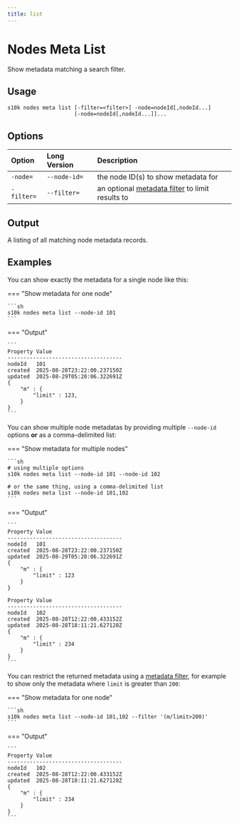 ```yaml
---
title: list
---
```

# Nodes Meta List

Show metadata matching a search filter.

## Usage

```
s10k nodes meta list [-filter=<filter>] -node=nodeId[,nodeId...]
                     [-node=nodeId[,nodeId...]]...
```

## Options

<div markdown="1" class="options-explicit-col-widths">

| Option | Long Version | Description |
|:-------|:-------------|:------------|
| `-node=` | `--node-id=` | the node ID(s) to show metadata for |
| `-filter=` | `--filter=` | an optional [metadata filter][metadata-filter] to limit results to |

</div>

## Output

A listing of all matching node metadata records.

## Examples

You can show exactly the metadata for a single node like this:

=== "Show metadata for one node"

	```sh
	s10k nodes meta list --node-id 101
	```

=== "Output"

	```
	Property Value
	------------------------------------
	nodeId   101
	created  2025-08-28T23:22:00.237150Z
	updated  2025-08-29T05:20:06.322691Z
	{
		"m" : {
			"limit" : 123,
		}
	}
	```

You can show multiple node metadatas by providing multiple `--node-id` options
**or** as a comma-delimited list:

=== "Show metadata for multiple nodes"

	```sh
	# using multiple options
	s10k nodes meta list --node-id 101 --node-id 102

	# or the same thing, using a comma-delimited list
	s10k nodes meta list --node-id 101,102
	```

=== "Output"

	```
	Property Value
	------------------------------------
	nodeId   101
	created  2025-08-28T23:22:00.237150Z
	updated  2025-08-29T05:20:06.322691Z
	{
		"m" : {
			"limit" : 123
		}
	}

	Property Value
	------------------------------------
	nodeId   102
	created  2025-08-28T12:22:00.433152Z
	updated  2025-08-28T18:11:21.627128Z
	{
		"m" : {
			"limit" : 234
		}
	}
	```

You can restrict the returned metadata using a [metadata filter][metadata-filter], for example
to show only the metadata where `limit` is greater than `200`:

=== "Show metadata for one node"

	```sh
	s10k nodes meta list --node-id 101,102 --filter '(m/limit>200)'
	```

=== "Output"

	```
	Property Value
	------------------------------------
	nodeId   102
	created  2025-08-28T12:22:00.433152Z
	updated  2025-08-28T18:11:21.627128Z
	{
		"m" : {
			"limit" : 234
		}
	}
	```


[metadata-filter]: https://github.com/SolarNetwork/solarnetwork/wiki/SolarNet-API-global-objects#metadata-filter
